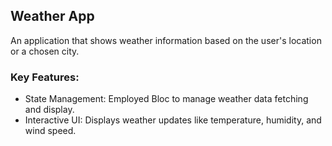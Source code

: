 ##  Weather App
An application that shows weather information based on the user's location or a chosen city.


### Key Features:
- State Management: Employed Bloc to manage weather data fetching and display.
- Interactive UI: Displays weather updates like temperature, humidity, and wind speed.
